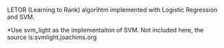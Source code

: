 LETOR (Learning to Rank) algorihtm implemented with Logistic Regression and SVM.

*Use svm_light as the implementaiton of SVM. Not included here, the source is:svmlight.joachims.org
